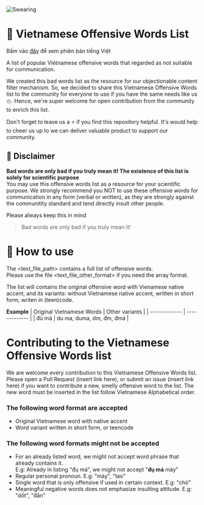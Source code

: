 ![Swearing](https://i.imgur.com/fqd3tXr.jpg)
# :cursing_face: Vietnamese Offensive Words List
Bấm vào [đây](README_vn.md) để xem phiên bản tiếng Việt

A list of popular Vietnamese offensive words that regarded as not suitable for communication.

We created this bad words list as the resource for our objectionable content filter mechanism. So, we decided to share this Vietnamese Offensive Words list to the community for everyone to use if you have the same needs like us :snowman:. Hence, we're super welcome for open contribution from the community to enrich this list.

Don't forget to leave us a :star: if you find this repository helpful. It's would help to cheer us up to we can deliver valuable product to support our community.
## :scroll: Disclaimer
**Bad words are only bad if you truly mean it! The existence of this list is solely for scientific purpose**  
You may use this offensive words list as a resource for your scientific purpose. We strongly recommend you NOT to use these offensive words for communication in any form (verbal or written), as they are strongly against the communitity standard and tend directly insult other people.

Please always keep this in mind
> Bad words are only bad if you truly mean it!

# :bow_and_arrow: How to use
The <text_file_path> contains a full list of offensive words.  
Please use the file <text_file_other_format> if you need the array format.

The list will contains the original offensive word with Vienamese native accent, and its variants: without Vietnamese native accent, written in short form, writen in (teen)code.

**Example**
| Original Vietnamese Words  | Other variants |
| ------------- | ------------- |
| đủ má  | du ma, duma, dm, đm, đmá |

# Contributing to the Vietnamese Offensive Words list
We are welcome every contribution to this Vietnamese Offensive Words list. Please open a Pull Request (insert link here), or submit an issue (insert link here) if you want to contribute a new, smelly offensive word to the list.
The new word must be inserted in the list follow Vietnamese Alphabetical order.

### The following word format are accepted
- Original Vietnamese word with native accent
- Word variant written in short form, or teencode
### The following word formats might not be accepted
- For an already listed word, we might not accept word phrase that already contains it.  
E.g: Already in listing "đụ má", we might not accept "**đụ má** mày"
- Regular personal pronoun. E.g: "mày", "tao"
- Single word that is only offensive if used in certain context. E.g: "chó"  
- Meaningful negative words does not emphasize insulting attitude. E.g: "dốt", "đần"  



